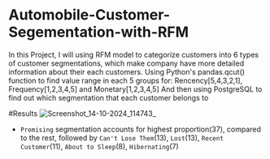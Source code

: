 # Automobile-Customer-Segementation-with-RFM

In this Project, I will using RFM model to categorize customers into 6 types of customer segmentations, which make company have more detailed information about their each customers. 
Using Python's pandas.qcut() function to find value range in each 5 groups for: Rencency[5,4,3,2,1], Frequency[1,2,3,4,5] and Monetary[1,2,3,4,5]
And then using PostgreSQL to find out which segmentation that each customer belongs to

#Results
![Screenshot_14-10-2024_114743_](https://github.com/user-attachments/assets/e13b5fdb-9552-4a66-9ac0-2db6ff139327)

- `Promising` segmentation accounts for highest proportion(37), compared to the rest, followed by `Can't Lose Them`(13), `Lost`(13), `Recent Customer`(11), `About to Sleep`(8), `Hibernating`(7)
